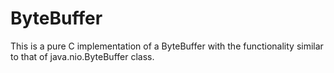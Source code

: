 ByteBuffer
================

This is a pure C implementation of a ByteBuffer with the functionality similar to that of java.nio.ByteBuffer class.
